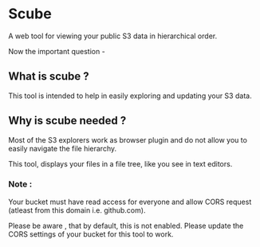 # Scube

A web tool for viewing your public S3 data in hierarchical order.

Now the important question - 

## What is scube ?
This tool is intended to help in easily exploring and updating your S3 data.

## Why is scube needed ?
Most of the S3 explorers work as browser plugin and do not allow you to easily navigate the file hierarchy. 

This tool, displays your files in a file tree, like you see in text editors.




### Note :
Your bucket must have read access for everyone and allow CORS request (atleast from this domain i.e. github.com).

Please be aware , that by default, this is not enabled. Please update the CORS settings of your bucket for this tool to work.

